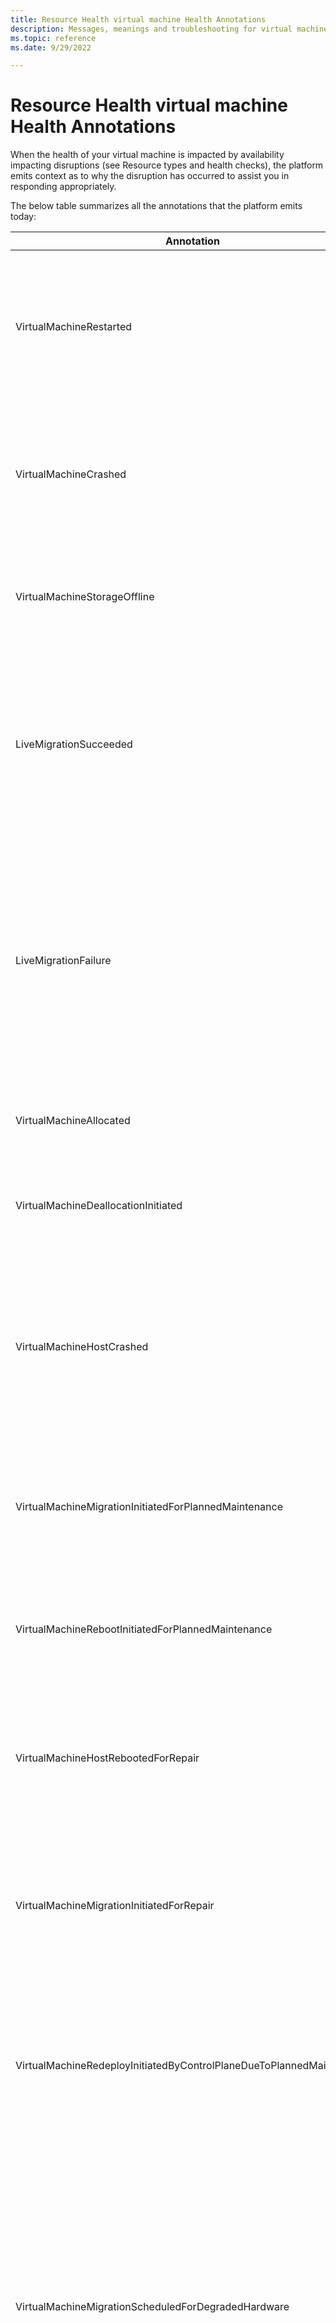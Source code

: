 ```yaml
---
title: Resource Health virtual machine Health Annotations
description: Messages, meanings and troubleshooting for virtual machines resource health statuses. 
ms.topic: reference
ms.date: 9/29/2022

---
```


# Resource Health virtual machine Health Annotations

When the health of your virtual machine is impacted by availability impacting disruptions (see Resource types and health checks), the platform emits context as to why the disruption has occurred to assist you in responding appropriately. 

The below table summarizes all the annotations that the platform emits today:

|Annotation| Description
|----------|------------
|VirtualMachineRestarted	|The Virtual Machine is undergoing a reboot as requested by a restart action triggered by an authorized user or process from within the Virtual machine. No other action is required at this time. For more information, [see understanding Virtual Machine reboots in Azure](/troubleshoot/azure/virtual-machines/understand-vm-reboot) .
|VirtualMachineCrashed| The Virtual Machine is undergoing a reboot due to a guest OS crash. The local data remains unaffected during this process. No other action is required at this time. For more information, see [understanding Virtual Machine crashes in Azure](/troubleshoot/azure/virtual-machines/understand-vm-reboot#vm-crashes) .
VirtualMachineStorageOffline| The Virtual Machine is either currently undergoing a reboot or experiencing an application freeze due to a temporary loss of access to disk. No other achineFailedToSecureBoot |Applicable to Azure Confidential Compute Virtual Machines when guest activity such as unsigned booting components leads to a guest OS issue preventing the Virtual Machine from booting securely. You can attempt to retry deployment after ensuring OS boot components are signed by trusted publishers. For more information, see [Secure Boot](/windows-hardware/design/device-experiences/oem-secure-boot).
|LiveMigrationSucceeded |The Virtual Machine was briefly paused as a Live Migration operation was successfully performed on your Virtual Machine. This operation was carried out either as a repair action, for allocation optimization or as part of routine maintenance workflows. No other action is required at this time. For more information, see [Live Migration](../virtual-machines/maintenance-and-updates.md#live-migration) .
|LiveMigrationFailure |A Live Migration operation was attempted on your Virtual Machine as either a repair action, for allocation optimization or as part of routine maintenance workflows. This operation, however, could not be successfully completed and may have resulted in a brief pause of your Virtual Machine. No otheraction is required at this time. <br/> Also note that [M Series](../virtual-machines/m-series.md), [L Series](../virtual-machines/lasv3-series.md) VM SKUs are not applicable for Live Migration. For more information, see [Live Migration](../virtual-machines/maintenance-and-updates.md#live-migration) . |
|VirtualMachineAllocated | The Virtual Machine is in the process of being set up as requested by an authorized user or process. No other action is required at this time.
|VirtualMachineDeallocationInitiated | The Virtual Machine is in the process of being stopped and deallocated as requested by an authorized user or process. No other action is required at this time.
|VirtualMachineHostCrashed |The Virtual Machine has unexpectedly crashed due to the underlying host server experiencing a software failure or due to a failed hardware component. While the Virtual Machine is rebooting, the local data remains unaffected. You may attempt to redeploy the Virtual Machine to a different host server if you continue to experience issues.
|VirtualMachineMigrationInitiatedForPlannedMaintenance | The Virtual Machine is being migrated to a different host server as part of routine maintenance workflows orchestrated by the platform. No other action is required at this time. For more information, see [Planned Maintenance](../virtual-machines/maintenance-and-updates.md)
|VirtualMachineRebootInitiatedForPlannedMaintenance|	The Virtual Machine is undergoing a reboot as part of routine maintenance workflows orchestrated by the platform. No other action is required at this time. For more information, see [Maintenance and updates](../virtual-machines/maintenance-and-updates.md).
|VirtualMachineHostRebootedForRepair |	The Virtual Machine is undergoing a reboot due to the underlying host server experiencing unexpected failures. While the Virtual Machine is rebooting, the local data remains unaffected. For more information, see [understanding Virtual Machine reboots in Azure](/troubleshoot/azure/virtual-machines/understand-vm-reboot) .
|VirtualMachineMigrationInitiatedForRepair|	The Virtual Machine is being migrated to a different host server due to the underlying host server experiencing unexpected failures. Since the Virtual Machine is being migrated to a new host server, the local data will not persist. For more information, see [Service Healing](https://azure.microsoft.com/blog/service-healing-auto-recovery-of-virtual-machines/) .
|VirtualMachineRedeployInitiatedByControlPlaneDueToPlannedMaintenance|	The Virtual Machine is being migrated to a different host server as part of routine maintenance workflows triggered by an authorized user or process. Since the Virtual Machine is being migrated to a new host server, the local data will not persist. For more information, see [Maintenance and updates](../virtual-machines/maintenance-and-updates.md)
|VirtualMachineMigrationScheduledForDegradedHardware|	The Virtual Machine is experiencing degraded availability as it is running on a host server with a degraded hardware component which is predicted to fail soon. Live Migration will be attempted to safely migrate your Virtual Machine to a healthy host server; however, the operation may fail depending on the degradation of the underlying hardware. <br/> We strongly advise you to redeploy your Virtual Machine to avoid unexpected failures by the redeploy deadline specified. For more information, see [Advancing failure prediction and mitigation](https://azure.microsoft.com/blog/advancing-failure-prediction-and-mitigation-introducing-narya/)
|VirtualMachinePossiblyDegradedDueToHardwareFailure | The Virtual Machine is experiencing an imminent risk to its availability as it is running on a host server with a degraded hardware component that will fail soon. Live Migration will be attempted to safely migrate your Virtual Machine to a healthy host server; however, the operation may fail. <br/> We strongly advise you to redeploy your Virtual Machine to avoid unexpected failures by the redeploy deadline specified. For more information, see [Advancing failure prediction and mitigation](https://azure.microsoft.com/blog/advancing-failure-prediction-and-mitigation-introducing-narya/). |
|VirtualMachineScheduledForServiceHealing|	The Virtual Machine is experiencing an imminent risk to its availability as it is running on a host server that is experiencing fatal errors. Live Migration will be attempted to safely migrate your Virtual Machine to a healthy host server; however, the operation may fail depending on the failure signature encountered by the host server. <br/> We strongly advise you to redeploy your Virtual Machine to avoid unexpected failures by the redeploy deadline specified. For more information, see [Advancing failure prediction and mitigation](https://azure.microsoft.com/blog/advancing-failure-prediction-and-mitigation-introducing-narya/).
|VirtualMachinePreempted |	If you are running a Spot/Low Priority Virtual Machine, it has been preempted either due to capacity recall by the platform or due to billing-based eviction where cost exceeded user defined thresholds. No other action is required at this time. For more information, see [Spot Virtual Machines](../virtual-machines/spot-vms.md).
|VirtualMachineRebootInitiatedByControlPlane | The Virtual Machine is undergoing a reboot as requested by an authorized user or process from within the Virtual machine. No other action is required at this time.
|VirtualMachineRedeployInitiatedByControlPlane |	The Virtual Machine is being migrated to a different host server as requested by an authorized user or process from within the Virtual machine. No other action is required at this time. Since the Virtual Machine is being migrated to a new host server, the local data will not persist.
|VirtualMachineSizeChanged |	The Virtual Machine is being resized as requested by an authorized user or process. No other action is required at this time.
|VirtualMachineConfigurationUpdated |	The Virtual Machine configuration is being updated as requested by an authorized user or process. No other action is required at this time.
|VirtualMachineStartInitiatedByControlPlane |The Virtual Machine is starting as requested by an authorized user or process. No other action is required at this time.
|VirtualMachineStopInitiatedByControlPlane |	The Virtual Machine is stopping as requested by an authorized user or process. No other action is required at this time.
|VirtualMachineStoppedInternally |	The Virtual Machine is stopping as requested by an authorized user or process, or due to a guest activity from within the Virtual Machine. No other action is required at this time.
|VirtualMachineProvisioningTimedOut |	The Virtual Machine provisioning has failed due to Guest OS issues or incorrect user run scripts. You can attempt to either re-create this Virtual Machine. If this Virtual Machine is part of a Virtual Machine scale set, you can try reimaging it.
|AccelnetUnhealthy |	Applicable if Accelerated Networking is enabled for your Virtual Machine – We have detected that the Accelerated Networking feature is not functioning as expected. You can attempt to redeploy your Virtual Machine to potentially mitigate the issue.